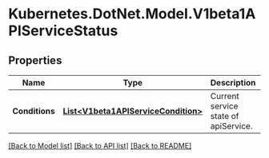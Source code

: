 # Kubernetes.DotNet.Model.V1beta1APIServiceStatus
## Properties

Name | Type | Description | Notes
------------ | ------------- | ------------- | -------------
**Conditions** | [**List&lt;V1beta1APIServiceCondition&gt;**](V1beta1APIServiceCondition.md) | Current service state of apiService. | [optional] 

[[Back to Model list]](../README.md#documentation-for-models) [[Back to API list]](../README.md#documentation-for-api-endpoints) [[Back to README]](../README.md)

